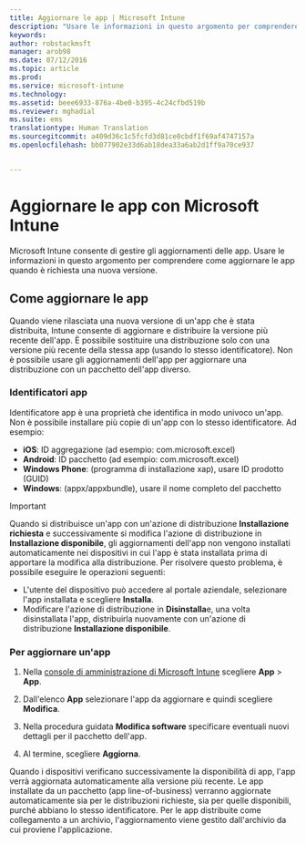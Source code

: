 ```yaml
---
title: Aggiornare le app | Microsoft Intune
description: "Usare le informazioni in questo argomento per comprendere come aggiornare le app quando è richiesta una nuova versione."
keywords: 
author: robstackmsft
manager: arob98
ms.date: 07/12/2016
ms.topic: article
ms.prod: 
ms.service: microsoft-intune
ms.technology: 
ms.assetid: beee6933-876a-4be0-b395-4c24cfbd519b
ms.reviewer: mghadial
ms.suite: ems
translationtype: Human Translation
ms.sourcegitcommit: a409d36c1c5fcfd3d81ce0cbdf1f69af4747157a
ms.openlocfilehash: bb077902e33d6ab18dea33a6ab2d1ff9a70ce937


---
```


# Aggiornare le app con Microsoft Intune
Microsoft Intune consente di gestire gli aggiornamenti delle app. Usare le informazioni in questo argomento per comprendere come aggiornare le app quando è richiesta una nuova versione.

## Come aggiornare le app
Quando viene rilasciata una nuova versione di un'app che è stata distribuita, Intune consente di aggiornare e distribuire la versione più recente dell'app. È possibile sostituire una distribuzione solo con una versione più recente della stessa app (usando lo stesso identificatore). Non è possibile usare gli aggiornamenti dell'app per aggiornare una distribuzione con un pacchetto dell'app diverso.

### Identificatori app
Identificatore app è una proprietà che identifica in modo univoco un'app. Non è possibile installare più copie di un'app con lo stesso identificatore. Ad esempio:

- **iOS**: ID aggregazione (ad esempio: com.microsoft.excel)
- **Android**: ID pacchetto (ad esempio: com.microsoft.excel)
- **Windows Phone**: (programma di installazione xap), usare ID prodotto (GUID)
- **Windows**: (appx/appxbundle), usare il nome completo del pacchetto



> [!IMPORTANT]
> Quando si distribuisce un'app con un'azione di distribuzione **Installazione richiesta** e successivamente si modifica l'azione di distribuzione in **Installazione disponibile**, gli aggiornamenti dell'app non vengono installati automaticamente nei dispositivi in cui l'app è stata installata prima di apportare la modifica alla distribuzione. Per risolvere questo problema, è possibile eseguire le operazioni seguenti:
> 
> -   L'utente del dispositivo può accedere al portale aziendale, selezionare l'app installata e scegliere **Installa**.
> -   Modificare l'azione di distribuzione in **Disinstalla**e, una volta disinstallata l'app, distribuirla nuovamente con un'azione di distribuzione **Installazione disponibile**.

### Per aggiornare un'app

1.  Nella [console di amministrazione di Microsoft Intune](https://manage.microsoft.com) scegliere **App** &gt; **App**.

2.  Dall'elenco **App** selezionare l'app da aggiornare e quindi scegliere **Modifica**.

3.  Nella procedura guidata **Modifica software** specificare eventuali nuovi dettagli per il pacchetto dell'app.

4.  Al termine, scegliere **Aggiorna**.

Quando i dispositivi verificano successivamente la disponibilità di app, l'app verrà aggiornata automaticamente alla versione più recente.
Le app installate da un pacchetto (app line-of-business) verranno aggiornate automaticamente sia per le distribuzioni richieste, sia per quelle disponibili, purché abbiano lo stesso identificatore.
Per le app distribuite come collegamento a un archivio, l'aggiornamento viene gestito dall'archivio da cui proviene l'applicazione.






<!--HONumber=Jul16_HO3-->


